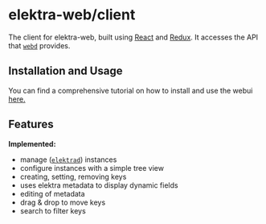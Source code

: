 # elektra-web/client

The client for elektra-web, built using
[React](https://facebook.github.io/react/) and [Redux](http://redux.js.org/). It
accesses the API that [`webd`](../webd/) provides.

## Installation and Usage

You can find a comprehensive tutorial on how to install and use the webui [here.](/doc/tutorials/install-webui.md)

## Features

**Implemented:**

- manage ([`elektrad`](../elektrad/)) instances
- configure instances with a simple tree view
- creating, setting, removing keys
- uses elektra metadata to display dynamic fields
- editing of metadata
- drag & drop to move keys
- search to filter keys
